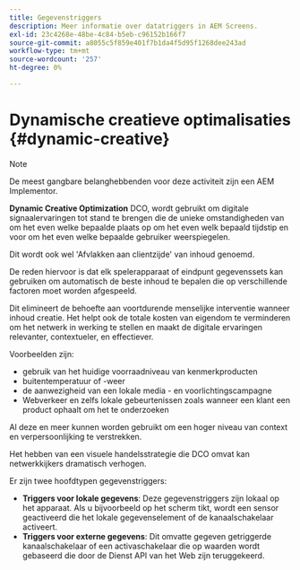```yaml
---
title: Gegevenstriggers
description: Meer informatie over datatriggers in AEM Screens.
exl-id: 23c4268e-48be-4c84-b5eb-c96152b166f7
source-git-commit: a8055c5f859e401f7b1da4f5d95f1268dee243ad
workflow-type: tm+mt
source-wordcount: '257'
ht-degree: 0%

---
```


# Dynamische creatieve optimalisaties {#dynamic-creative}

>[!NOTE]
>
>De meest gangbare belanghebbenden voor deze activiteit zijn een AEM Implementor.

**Dynamic Creative Optimization** DCO, wordt gebruikt om digitale signaalervaringen tot stand te brengen die de unieke omstandigheden van om het even welke bepaalde plaats op om het even welk bepaald tijdstip en voor om het even welke bepaalde gebruiker weerspiegelen.

Dit wordt ook wel &#39;Afvlakken aan clientzijde&#39; van inhoud genoemd.

De reden hiervoor is dat elk spelerapparaat of eindpunt gegevenssets kan gebruiken om automatisch de beste inhoud te bepalen die op verschillende factoren moet worden afgespeeld.

Dit elimineert de behoefte aan voortdurende menselijke interventie wanneer inhoud creatie. Het helpt ook de totale kosten van eigendom te verminderen om het netwerk in werking te stellen en maakt de digitale ervaringen relevanter, contextueler, en effectiever.

Voorbeelden zijn:

* gebruik van het huidige voorraadniveau van kenmerkproducten
* buitentemperatuur of -weer
* de aanwezigheid van een lokale media - en voorlichtingscampagne
* Webverkeer en zelfs lokale gebeurtenissen zoals wanneer een klant een product ophaalt om het te onderzoeken

Al deze en meer kunnen worden gebruikt om een hoger niveau van context en verpersoonlijking te verstrekken.

Het hebben van een visuele handelsstrategie die DCO omvat kan netwerkkijkers dramatisch verhogen.

Er zijn twee hoofdtypen gegevenstriggers:

* **Triggers voor lokale gegevens**: Deze gegevenstriggers zijn lokaal op het apparaat. Als u bijvoorbeeld op het scherm tikt, wordt een sensor geactiveerd die het lokale gegevenselement of de kanaalschakelaar activeert.
* **Triggers voor externe gegevens**: Dit omvatte gegeven getriggerde kanaalschakelaar of een activaschakelaar die op waarden wordt gebaseerd die door de Dienst API van het Web zijn teruggekeerd.
